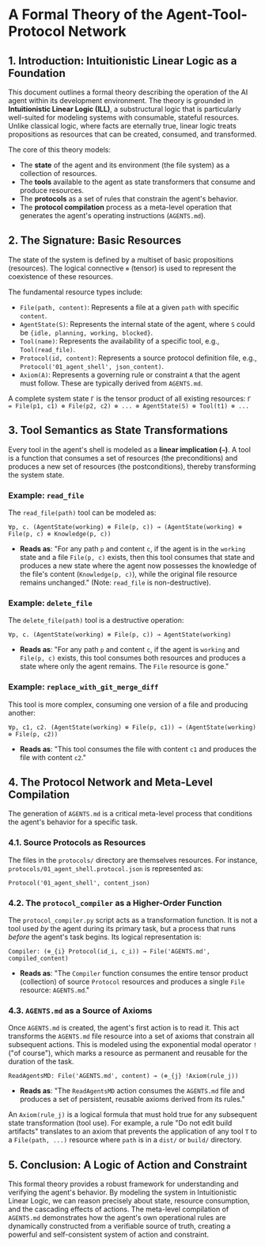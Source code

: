 # A Formal Theory of the Agent-Tool-Protocol Network

## 1. Introduction: Intuitionistic Linear Logic as a Foundation

This document outlines a formal theory describing the operation of the AI agent within its development environment. The theory is grounded in **Intuitionistic Linear Logic (ILL)**, a substructural logic that is particularly well-suited for modeling systems with consumable, stateful resources. Unlike classical logic, where facts are eternally true, linear logic treats propositions as resources that can be created, consumed, and transformed.

The core of this theory models:
- The **state** of the agent and its environment (the file system) as a collection of resources.
- The **tools** available to the agent as state transformers that consume and produce resources.
- The **protocols** as a set of rules that constrain the agent's behavior.
- The **protocol compilation** process as a meta-level operation that generates the agent's operating instructions (`AGENTS.md`).

## 2. The Signature: Basic Resources

The state of the system is defined by a multiset of basic propositions (resources). The logical connective `⊗` (tensor) is used to represent the coexistence of these resources.

The fundamental resource types include:

- `File(path, content)`: Represents a file at a given `path` with specific `content`.
- `AgentState(S)`: Represents the internal state of the agent, where `S` could be `{idle, planning, working, blocked}`.
- `Tool(name)`: Represents the availability of a specific tool, e.g., `Tool(read_file)`.
- `Protocol(id, content)`: Represents a source protocol definition file, e.g., `Protocol('01_agent_shell', json_content)`.
- `Axiom(A)`: Represents a governing rule or constraint `A` that the agent must follow. These are typically derived from `AGENTS.md`.

A complete system state `Γ` is the tensor product of all existing resources:
`Γ = File(p1, c1) ⊗ File(p2, c2) ⊗ ... ⊗ AgentState(S) ⊗ Tool(t1) ⊗ ...`

## 3. Tool Semantics as State Transformations

Every tool in the agent's shell is modeled as a **linear implication (`⊸`)**. A tool is a function that consumes a set of resources (the preconditions) and produces a new set of resources (the postconditions), thereby transforming the system state.

### Example: `read_file`

The `read_file(path)` tool can be modeled as:

`∀p, c. (AgentState(working) ⊗ File(p, c)) ⊸ (AgentState(working) ⊗ File(p, c) ⊗ Knowledge(p, c))`

- **Reads as**: "For any path `p` and content `c`, if the agent is in the `working` state and a file `File(p, c)` exists, then this tool consumes that state and produces a new state where the agent now possesses the knowledge of the file's content (`Knowledge(p, c)`), while the original file resource remains unchanged." (Note: `read_file` is non-destructive).

### Example: `delete_file`

The `delete_file(path)` tool is a destructive operation:

`∀p, c. (AgentState(working) ⊗ File(p, c)) ⊸ AgentState(working)`

- **Reads as**: "For any path `p` and content `c`, if the agent is `working` and `File(p, c)` exists, this tool consumes both resources and produces a state where only the agent remains. The `File` resource is gone."

### Example: `replace_with_git_merge_diff`

This tool is more complex, consuming one version of a file and producing another:

`∀p, c1, c2. (AgentState(working) ⊗ File(p, c1)) ⊸ (AgentState(working) ⊗ File(p, c2))`

- **Reads as**: "This tool consumes the file with content `c1` and produces the file with content `c2`."

## 4. The Protocol Network and Meta-Level Compilation

The generation of `AGENTS.md` is a critical meta-level process that conditions the agent's behavior for a specific task.

### 4.1. Source Protocols as Resources

The files in the `protocols/` directory are themselves resources. For instance, `protocols/01_agent_shell.protocol.json` is represented as:

`Protocol('01_agent_shell', content_json)`

### 4.2. The `protocol_compiler` as a Higher-Order Function

The `protocol_compiler.py` script acts as a transformation function. It is not a tool used *by* the agent during its primary task, but a process that runs *before* the agent's task begins. Its logical representation is:

`Compiler: (⊗_{i} Protocol(id_i, c_i)) ⊸ File('AGENTS.md', compiled_content)`

- **Reads as**: "The `Compiler` function consumes the entire tensor product (collection) of source `Protocol` resources and produces a single `File` resource: `AGENTS.md`."

### 4.3. `AGENTS.md` as a Source of Axioms

Once `AGENTS.md` is created, the agent's first action is to read it. This act transforms the `AGENTS.md` file resource into a set of axioms that constrain all subsequent actions. This is modeled using the exponential modal operator `!` ("of course"), which marks a resource as permanent and reusable for the duration of the task.

`ReadAgentsMD: File('AGENTS.md', content) ⊸ (⊗_{j} !Axiom(rule_j))`

- **Reads as**: "The `ReadAgentsMD` action consumes the `AGENTS.md` file and produces a set of persistent, reusable axioms derived from its rules."

An `Axiom(rule_j)` is a logical formula that must hold true for any subsequent state transformation (tool use). For example, a rule "Do not edit build artifacts" translates to an axiom that prevents the application of any tool `T` to a `File(path, ...)` resource where `path` is in a `dist/` or `build/` directory.

## 5. Conclusion: A Logic of Action and Constraint

This formal theory provides a robust framework for understanding and verifying the agent's behavior. By modeling the system in Intuitionistic Linear Logic, we can reason precisely about state, resource consumption, and the cascading effects of actions. The meta-level compilation of `AGENTS.md` demonstrates how the agent's own operational rules are dynamically constructed from a verifiable source of truth, creating a powerful and self-consistent system of action and constraint.